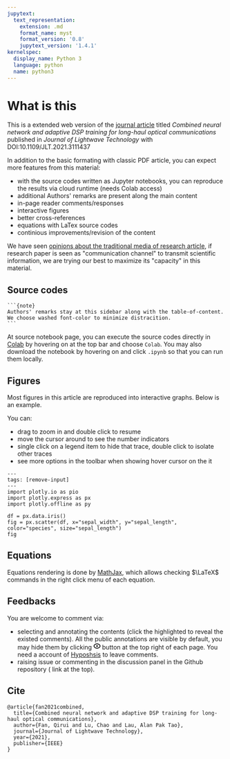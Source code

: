 ```yaml
---
jupytext:
  text_representation:
    extension: .md
    format_name: myst
    format_version: '0.8'
    jupytext_version: '1.4.1'
kernelspec:
  display_name: Python 3
  language: python
  name: python3
---
```


# What is this

This is a extended web version of the [journal article](https://ieeexplore.ieee.org/abstract/document/9534655/?casa_token=k0nfUkc0KfsAAAAA:t6co-nT1B_q8jei3sQNvOprr33wIwCsCgkeh0GJMq9oSvv7s0NdV0HuYBVswxNnZVFnJOFAlTeU) titled *Combined neural network and adaptive DSP training for long-haul optical communications* published in *Journal of Lightwave Technology* with DOI:10.1109/JLT.2021.3111437

In addition to the basic formating with classic PDF article, you can expect more features from this material:
- with the source codes written as Jupyter notebooks, you can reproduce the results via cloud runtime (needs Colab access)
- additional Authors' remarks are present along the main content 
- in-page reader comments/responses
- interactive figures
- better cross-references
- equations with LaTex source codes
- continious improvements/revision of the content

We have seen [opinions about the traditional media of research article](https://www.theatlantic.com/science/archive/2018/04/the-scientific-paper-is-obsolete/556676/), if research paper is seen as "communication channel" to transmit scientific information, we are trying our best to maximize its "capacity" in this material.

## Source codes
``````{margin}
```{note}
Authors' remarks stay at this sidebar along with the table-of-content. We choose washed font-color to minimize distracition.
```
``````

At source notebook page, you can execute the source codes directly in [Colab](https://research.google.com/colaboratory/) by hovering on <i class="fas fa-rocket"></i> at the top bar and choose `Colab`. You may also download the notebook by hovering on <i class="fas fa-download"></i> and click `.ipynb` so that you can run them locally.



## Figures
Most figures in this article are reproduced into interactive graphs.
Below is an example.

You can:
- drag to zoom in and double click to resume
- move the cursor around to see the number indicators
- single click on a legend item to hide that trace, double click to isolate other traces
- see more options in the toolbar when showing hover cursor on the it


```{code-cell} ipython3
---
tags: [remove-input]
---
import plotly.io as pio
import plotly.express as px
import plotly.offline as py

df = px.data.iris()
fig = px.scatter(df, x="sepal_width", y="sepal_length", color="species", size="sepal_length")
fig
```

## Equations

Equations rendering is done by [MathJax](https://www.mathjax.org/), which allows checking $\LaTeX$ commands in the right click menu of each equation. 

## Feedbacks
You are welcome to comment via:
- selecting and annotating the contents (click the highlighted to reveal the existed comments). All the public annotations are visible by default, you may hide them by clicking <svg xmlns="http://www.w3.org/2000/svg" width="16" height="16" viewBox="0 0 16 16" class=""><g fill-rule="evenodd"><rect fill="none" stroke="none" x="0" y="0" width="16" height="16"></rect><path fill="none" stroke="currentColor" stroke-linecap="round" stroke-linejoin="round" stroke-width="2" d="M8 13c3.866 0 7-2.239 7-5s-3.134-5-7-5-7 2.239-7 5 3.134 5 7 5zm0-4a1 1 0 1 0 0-2 1 1 0 0 0 0 2z"></path></g></svg> button at the top right of each page.
You need a account of [Hyposhsis](https://web.hypothes.is/) to leave comments.
- raising issue or commenting in the discussion panel in the Github repository (<i class="fab fa-github"></i> link at the top).

## Cite
    @article{fan2021combined,
      title={Combined neural network and adaptive DSP training for long-haul optical communications},
      author={Fan, Qirui and Lu, Chao and Lau, Alan Pak Tao},
      journal={Journal of Lightwave Technology},
      year={2021},
      publisher={IEEE}
    }
